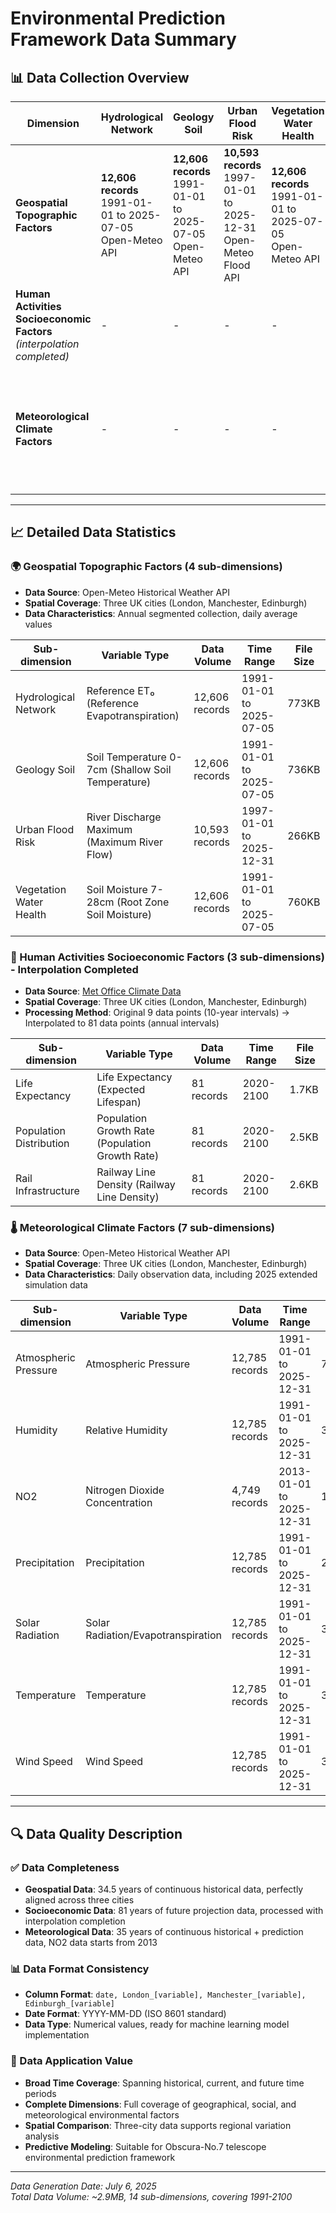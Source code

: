 # Environmental Prediction Framework Data Summary

## 📊 Data Collection Overview

| Dimension | Hydrological Network | Geology Soil | Urban Flood Risk | Vegetation Water Health | Life Expectancy | Population Distribution | Rail Infrastructure | Atmospheric Pressure | Humidity | NO2 | Precipitation | Solar Radiation | Temperature | Wind Speed |
|-----------|---------------------|--------------|------------------|-------------------------|-----------------|------------------------|-------------------|---------------------|----------|-----|---------------|-----------------|-------------|------------|
| **Geospatial Topographic Factors** | **12,606 records**<br/>1991-01-01 to 2025-07-05<br/>Open-Meteo API | **12,606 records**<br/>1991-01-01 to 2025-07-05<br/>Open-Meteo API | **10,593 records**<br/>1997-01-01 to 2025-12-31<br/>Open-Meteo Flood API | **12,606 records**<br/>1991-01-01 to 2025-07-05<br/>Open-Meteo API | - | - | - | - | - | - | - | - | - | - |
| **Human Activities Socioeconomic Factors**<br/>*(interpolation completed)* | - | - | - | - | **81 records**<br/>2020-2100<br/>Met Office + interpolation | **81 records**<br/>2020-2100<br/>Met Office + interpolation | **81 records**<br/>2020-2100<br/>Met Office + interpolation | - | - | - | - | - | - | - |
| **Meteorological Climate Factors** | - | - | - | - | - | - | - | **12,785 records**<br/>1991-01-01 to 2025-12-31<br/>Open-Meteo API | **12,785 records**<br/>1991-01-01 to 2025-12-31<br/>Open-Meteo API | **4,749 records**<br/>2013-01-01 to 2025-12-31<br/>Open-Meteo API | **12,785 records**<br/>1991-01-01 to 2025-12-31<br/>Open-Meteo API | **12,785 records**<br/>1991-01-01 to 2025-12-31<br/>Open-Meteo API | **12,785 records**<br/>1991-01-01 to 2025-12-31<br/>Open-Meteo API | **12,785 records**<br/>1991-01-01 to 2025-12-31<br/>Open-Meteo API |

---

## 📈 Detailed Data Statistics

### 🌍 Geospatial Topographic Factors (4 sub-dimensions)
- **Data Source**: Open-Meteo Historical Weather API
- **Spatial Coverage**: Three UK cities (London, Manchester, Edinburgh)
- **Data Characteristics**: Annual segmented collection, daily average values

| Sub-dimension | Variable Type | Data Volume | Time Range | File Size |
|---------------|---------------|-------------|------------|-----------|
| Hydrological Network | Reference ET₀ (Reference Evapotranspiration) | 12,606 records | 1991-01-01 to 2025-07-05 | 773KB |
| Geology Soil | Soil Temperature 0-7cm (Shallow Soil Temperature) | 12,606 records | 1991-01-01 to 2025-07-05 | 736KB |
| Urban Flood Risk | River Discharge Maximum (Maximum River Flow) | 10,593 records | 1997-01-01 to 2025-12-31 | 266KB |
| Vegetation Water Health | Soil Moisture 7-28cm (Root Zone Soil Moisture) | 12,606 records | 1991-01-01 to 2025-07-05 | 760KB |

### 👥 Human Activities Socioeconomic Factors (3 sub-dimensions) - **Interpolation Completed**
- **Data Source**: [Met Office Climate Data](https://climate-themetoffice.hub.arcgis.com/)
- **Spatial Coverage**: Three UK cities (London, Manchester, Edinburgh)
- **Processing Method**: Original 9 data points (10-year intervals) → Interpolated to 81 data points (annual intervals)

| Sub-dimension | Variable Type | Data Volume | Time Range | File Size |
|---------------|---------------|-------------|------------|-----------|
| Life Expectancy | Life Expectancy (Expected Lifespan) | 81 records | 2020-2100 | 1.7KB |
| Population Distribution | Population Growth Rate (Population Growth Rate) | 81 records | 2020-2100 | 2.5KB |
| Rail Infrastructure | Railway Line Density (Railway Line Density) | 81 records | 2020-2100 | 2.6KB |

### 🌡️ Meteorological Climate Factors (7 sub-dimensions)
- **Data Source**: Open-Meteo Historical Weather API
- **Spatial Coverage**: Three UK cities (London, Manchester, Edinburgh)
- **Data Characteristics**: Daily observation data, including 2025 extended simulation data

| Sub-dimension | Variable Type | Data Volume | Time Range | File Size |
|---------------|---------------|-------------|------------|-----------|
| Atmospheric Pressure | Atmospheric Pressure | 12,785 records | 1991-01-01 to 2025-12-31 | 723KB |
| Humidity | Relative Humidity | 12,785 records | 1991-01-01 to 2025-12-31 | 339KB |
| NO2 | Nitrogen Dioxide Concentration | 4,749 records | 2013-01-01 to 2025-12-31 | 190KB |
| Precipitation | Precipitation | 12,785 records | 1991-01-01 to 2025-12-31 | 289KB |
| Solar Radiation | Solar Radiation/Evapotranspiration | 12,785 records | 1991-01-01 to 2025-12-31 | 335KB |
| Temperature | Temperature | 12,785 records | 1991-01-01 to 2025-12-31 | 321KB |
| Wind Speed | Wind Speed | 12,785 records | 1991-01-01 to 2025-12-31 | 330KB |

---

## 🔍 Data Quality Description

### ✅ Data Completeness
- **Geospatial Data**: 34.5 years of continuous historical data, perfectly aligned across three cities
- **Socioeconomic Data**: 81 years of future projection data, processed with interpolation completion
- **Meteorological Data**: 35 years of continuous historical + prediction data, NO2 data starts from 2013

### 📊 Data Format Consistency
- **Column Format**: `date, London_[variable], Manchester_[variable], Edinburgh_[variable]`
- **Date Format**: YYYY-MM-DD (ISO 8601 standard)
- **Data Type**: Numerical values, ready for machine learning model implementation

### 🌟 Data Application Value
- **Broad Time Coverage**: Spanning historical, current, and future time periods
- **Complete Dimensions**: Full coverage of geographical, social, and meteorological environmental factors
- **Spatial Comparison**: Three-city data supports regional variation analysis
- **Predictive Modeling**: Suitable for Obscura-No.7 telescope environmental prediction framework

---

*Data Generation Date: July 6, 2025*  
*Total Data Volume: ~2.9MB, 14 sub-dimensions, covering 1991-2100* 